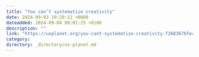 ```yaml
---
title: "You can’t systematize creativity"
date: 2024-09-03 19:29:12 +0000
dateadded: 2024-09-04 00:01:25 +0100
description: ""
link: "https://uxplanet.org/you-cant-systematize-creativity-f2683676fecc?source=rss----819cc2aaeee0---4"
category:
directory: _directory/ux-planet.md
---
```

